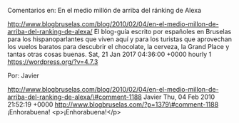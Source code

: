 Comentarios en: En el medio millón de arriba del ránking de Alexa

http://www.blogbruselas.com/blog/2010/02/04/en-el-medio-millon-de-arriba-del-ranking-de-alexa/
El blog-guía escrito por españoles en Bruselas para los hispanoparlantes
que viven aquí y para los turistas que aprovechan los vuelos baratos
para descubrir el chocolate, la cerveza, la Grand Place y tantas otras
cosas buenas. Sat, 21 Jan 2017 04:36:00 +0000 hourly 1
https://wordpress.org/?v=4.7.3

Por: Javier

http://www.blogbruselas.com/blog/2010/02/04/en-el-medio-millon-de-arriba-del-ranking-de-alexa/\#comment-1188
Javier Thu, 04 Feb 2010 21:52:19 +0000
http://www.blogbruselas.com/?p=1379\#comment-1188 ¡Enhorabuena!
\<p\>¡Enhorabuena!\</p\>
